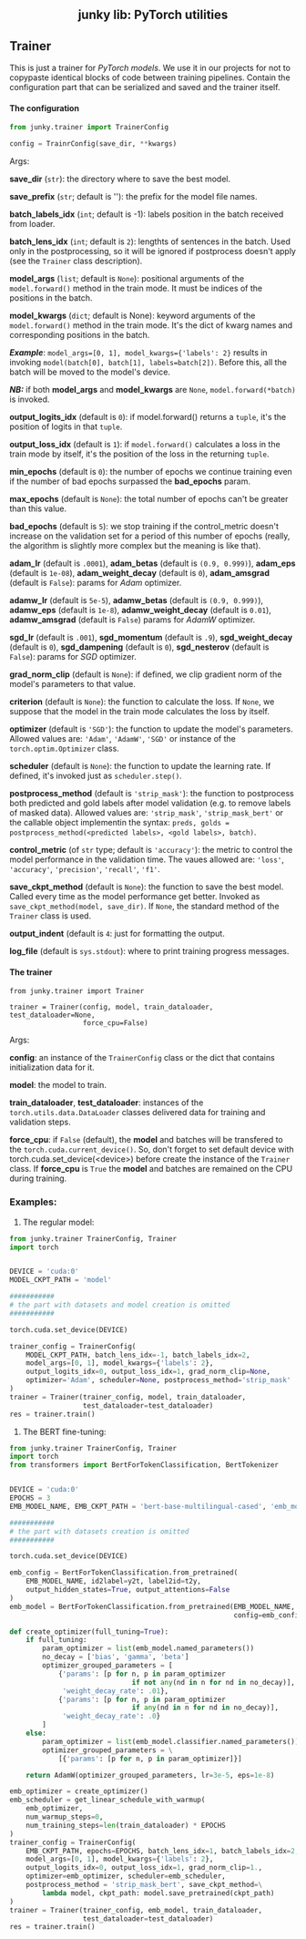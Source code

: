 <h2 align="center">junky lib: PyTorch utilities</h2>

## Trainer

This is just a trainer for *PyTorch* *models*. We use it in our projects for
not to copypaste identical blocks of code between training pipelines. Contain
the configuration part that can be serialized and saved and the trainer
itself.

#### The configuration

```python
from junky.trainer import TrainerConfig

config = TrainrConfig(save_dir, **kwargs)
```

Args:

**save_dir** (`str`): the directory where to save the best model.

**save_prefix** (`str`; default is ''): the prefix for the model file
names.

**batch_labels_idx** (`int`; default is -1): labels position in the batch
received from loader.

**batch_lens_idx** (`int`; default is `2`): lengthts of sentences in the
batch. Used only in the postprocessing, so it will be ignored if
postprocess doesn't apply (see the `Trainer` class description).

**model_args** (`list`; default is `None`): positional arguments of the
`model.forward()` method in the train mode. It must be indices of the
positions in the batch.

**model_kwargs** (`dict`; default is None): keyword arguments of the
`model.forward()` method in the train mode. It's the dict of kwarg names
and corresponding positions in the batch.

***Example***: `model_args=[0, 1], model_kwargs={'labels': 2}` results in
invoking `model(batch[0], batch[1], labels=batch[2])`. Before this, all
the batch will be moved to the model's device.

***NB:*** if both **model_args** and **model_kwargs** are `None`,
`model.forward(*batch)` is invoked.

**output_logits_idx** (default is `0`): if model.forward() returns a
`tuple`, it's the position of logits in that `tuple`.

**output_loss_idx** (default is `1`): if `model.forward()` calculates a
loss in the train mode by itself, it's the position of the loss in the
returning `tuple`.

**min_epochs** (default is `0`): the number of epochs we continue training
even if the number of bad epochs surpassed the **bad_epochs** param.

**max_epochs** (default is `None`): the total number of epochs can't be
greater than this value.

**bad_epochs** (default is `5`): we stop training if the control_metric
doesn't increase on the validation set for a period of this number of
epochs (really, the algorithm is slightly more complex but the meaning is
like that).

**adam_lr** (default is `.0001`), **adam_betas** (default is
`(0.9, 0.999)`), **adam_eps** (default is `1e-08`), **adam_weight_decay**
(default is `0`), **adam_amsgrad** (default is `False`): params for *Adam*
optimizer.

**adamw_lr** (default is `5e-5`), **adamw_betas** (default is
`(0.9, 0.999)`), **adamw_eps** (default is `1e-8`), **adamw_weight_decay**
(default is `0.01`), **adamw_amsgrad** (default is `False`) params for
*AdamW* optimizer.

**sgd_lr** (default is `.001`), **sgd_momentum** (default is `.9`),
**sgd_weight_decay** (default is `0`), **sgd_dampening** (default is `0`),
**sgd_nesterov** (default is `False`): params for *SGD* optimizer.

**grad_norm_clip** (default is `None`): if defined, we clip gradient norm
of the model's parameters to that value.

**criterion** (default is `None`): the function to calculate the loss. If
`None`, we suppose that the model in the train mode calculates the loss by
itself.

**optimizer** (default is `'SGD'`): the function to update the model's
parameters. Allowed values are: `'Adam'`, `'AdamW'`, `'SGD'` or instance
of the `torch.optim.Optimizer` class.

**scheduler** (default is `None`): the function to update the learning
rate. If defined, it's invoked just as `scheduler.step()`.

**postprocess_method** (default is `'strip_mask'`): the function to
postprocess both predicted and gold labels after model validation (e.g. to
remove labels of masked data). Allowed values are: `'strip_mask'`,
`'strip_mask_bert'` or the callable object implementin the syntax: `preds,
golds = postprocess_method(<predicted labels>, <gold labels>, batch)`.

**control_metric** (of `str` type; default is `'accuracy'`): the metric to
control the model performance in the validation time. The vaues allowed
are: `'loss'`, `'accuracy'`, `'precision'`, `'recall'`, `'f1'`.

**save_ckpt_method** (default is `None`): the function to save the best
model. Called every time as the model performance get better. Invoked as
`save_ckpt_method(model, save_dir)`. If `None`, the standard method of the
`Trainer` class is used.

**output_indent** (default is `4`: just for formatting the output.

**log_file** (default is `sys.stdout`): where to print training progress
messages.

#### The trainer

```pyton
from junky.trainer import Trainer

trainer = Trainer(config, model, train_dataloader, test_dataloader=None,
                  force_cpu=False)
```

Args:

**config**: an instance of the `TrainerConfig` class or the dict that
contains initialization data for it.

**model**: the model to train.

**train_dataloader**, **test_dataloader**: instances of the
`torch.utils.data.DataLoader` classes delivered data for training and
validation steps.

**force_cpu**: if `False` (default), the **model** and batches will be
transfered to the `torch.cuda.current_device()`. So, don't forget to set
default device with torch.cuda.set_device(\<device>) before create
the instance of the `Trainer` class. If **force_cpu** is `True` the
**model** and batches are remained on the CPU during training.

### Examples:

1. The regular model:

```python
from junky.trainer TrainerConfig, Trainer
import torch


DEVICE = 'cuda:0'
MODEL_CKPT_PATH = 'model'

###########
# the part with datasets and model creation is omitted
###########

torch.cuda.set_device(DEVICE)

trainer_config = TrainerConfig(
    MODEL_CKPT_PATH, batch_lens_idx=-1, batch_labels_idx=2,
    model_args=[0, 1], model_kwargs={'labels': 2},
    output_logits_idx=0, output_loss_idx=1, grad_norm_clip=None,
    optimizer='Adam', scheduler=None, postprocess_method='strip_mask'
)
trainer = Trainer(trainer_config, model, train_dataloader,
                  test_dataloader=test_dataloader)
res = trainer.train()
```

1. The BERT fine-tuning:

```python
from junky.trainer TrainerConfig, Trainer
import torch
from transformers import BertForTokenClassification, BertTokenizer


DEVICE = 'cuda:0'
EPOCHS = 3
EMB_MODEL_NAME, EMB_CKPT_PATH = 'bert-base-multilingual-cased', 'emb_model'

###########
# the part with datasets creation is omitted
###########

torch.cuda.set_device(DEVICE)

emb_config = BertForTokenClassification.from_pretrained(
    EMB_MODEL_NAME, id2label=y2t, label2id=t2y,
    output_hidden_states=True, output_attentions=False
)
emb_model = BertForTokenClassification.from_pretrained(EMB_MODEL_NAME,
                                                       config=emb_config)

def create_optimizer(full_tuning=True):
    if full_tuning:
        param_optimizer = list(emb_model.named_parameters())
        no_decay = ['bias', 'gamma', 'beta']
        optimizer_grouped_parameters = [
            {'params': [p for n, p in param_optimizer
                              if not any(nd in n for nd in no_decay)],
             'weight_decay_rate': .01},
            {'params': [p for n, p in param_optimizer
                              if any(nd in n for nd in no_decay)],
             'weight_decay_rate': .0}
        ]
    else:
        param_optimizer = list(emb_model.classifier.named_parameters())
        optimizer_grouped_parameters = \
            [{'params': [p for n, p in param_optimizer]}]

    return AdamW(optimizer_grouped_parameters, lr=3e-5, eps=1e-8)

emb_optimizer = create_optimizer()
emb_scheduler = get_linear_schedule_with_warmup(
    emb_optimizer,
    num_warmup_steps=0,
    num_training_steps=len(train_dataloader) * EPOCHS
)
trainer_config = TrainerConfig(
    EMB_CKPT_PATH, epochs=EPOCHS, batch_lens_idx=1, batch_labels_idx=2,
    model_args=[0, 1], model_kwargs={'labels': 2},
    output_logits_idx=0, output_loss_idx=1, grad_norm_clip=1.,
    optimizer=emb_optimizer, scheduler=emb_scheduler,
    postprocess_method = 'strip_mask_bert', save_ckpt_method=\
        lambda model, ckpt_path: model.save_pretrained(ckpt_path)
)
trainer = Trainer(trainer_config, emb_model, train_dataloader,
                  test_dataloader=test_dataloader)
res = trainer.train()
```
